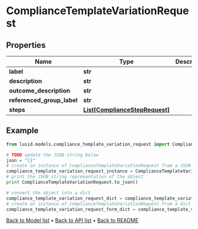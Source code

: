 # ComplianceTemplateVariationRequest


## Properties
Name | Type | Description | Notes
------------ | ------------- | ------------- | -------------
**label** | **str** |  | 
**description** | **str** |  | 
**outcome_description** | **str** |  | [optional] 
**referenced_group_label** | **str** |  | [optional] 
**steps** | [**List[ComplianceStepRequest]**](ComplianceStepRequest.md) |  | 

## Example

```python
from lusid.models.compliance_template_variation_request import ComplianceTemplateVariationRequest

# TODO update the JSON string below
json = "{}"
# create an instance of ComplianceTemplateVariationRequest from a JSON string
compliance_template_variation_request_instance = ComplianceTemplateVariationRequest.from_json(json)
# print the JSON string representation of the object
print ComplianceTemplateVariationRequest.to_json()

# convert the object into a dict
compliance_template_variation_request_dict = compliance_template_variation_request_instance.to_dict()
# create an instance of ComplianceTemplateVariationRequest from a dict
compliance_template_variation_request_form_dict = compliance_template_variation_request.from_dict(compliance_template_variation_request_dict)
```
[Back to Model list](../README.md#documentation-for-models) &#8226; [Back to API list](../README.md#documentation-for-api-endpoints) &#8226; [Back to README](../README.md)


